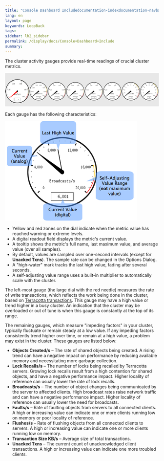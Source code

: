 ```yaml
---
title: "Console Dashboard Includedocumentation-indexdocumentation-navbarHeaderBasicexamapp-navbardsoCaveat_includeHome"
lang: en
layout: page
keywords: LoopBack
tags:
sidebar: lb2_sidebar
permalink: /display/docs/Console+Dashboard+Include
summary:
---
```


The cluster activity gauges provide real-time readings of crucial cluster metrics.

![](images/19955807.png)

Each gauge has the following characteristics:

![](images/19955817.png)

*   Yellow and red zones on the dial indicate when the metric value has reached warning or extreme levels.
*   A digital readout field displays the metric's current value.
*   A tooltip shows the metric's full name, last maximum value, and average value (over all samples).
*   By default, values are sampled over one-second intervals (except for **Unacked Txns**). The sample rate can be changed in the Options Dialog.
*   A "high-water" mark tracks the last high value, fading after several seconds.
*   A self-adjusting value range uses a built-in multiplier to automatically scale with the cluster.

The left-most gauge (the large dial with the red needle) measures the rate of write transactions, which reflects the work being done in the cluster, based on [Terracotta transactions](Concept+and+Architecture+Guide). 
This gauge may have a high value or trend higher in a busy cluster. An indication that the cluster may be overloaded or out of tune is when this gauge is constantly at the top of its range.

The remaining gauges, which measure "impeding factors" in your cluster, typically fluctuate or remain steady at a low value. If any impeding factors consistently trend higher over time, or remain at a high value, a problem may exist in the cluster. These gauges are listed below:

*   **Objects Created/s** – The rate of shared objects being created. A rising trend can have a negative impact on performance by reducing available memory and necessitating more garbage collection.
*   **Lock Recalls/s** – The number of locks being recalled by Terracotta servers. Growing lock recalls result from a high contention for shared objects, and have a negative performance impact. Higher locality of reference can usually lower the rate of lock recalls.
*   **Broadcasts/s** – The number of object changes being communicated by the server to affected clients. High broadcast rates raise network traffic and can have a negative performance impact. Higher locality of reference can usually lower the need for broadcasts.
*   **Faults/s** – Rate of faulting objects from servers to all connected clients. A high or increasing value can indicate one or more clients running low on memory or poor locality of reference.
*   **Flushes/s** – Rate of flushing objects from all connected clients to servers. A high or increasing value can indicate one or more clients running low on memory.
*   **Transaction Size KB/s** – Average size of total transactions.
*   **Unacked Txns** – The current count of unacknowledged client transactions. A high or increasing value can indicate one more troubled clients.